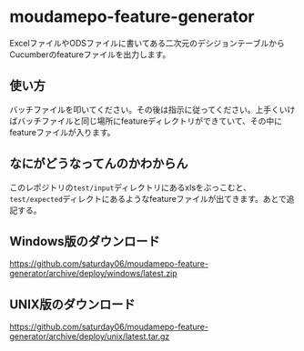 moudamepo-feature-generator
===========================

ExcelファイルやODSファイルに書いてある二次元のデシジョンテーブルからCucumberのfeatureファイルを出力します。

## 使い方
バッチファイルを叩いてください。その後は指示に従ってください。上手くいけばバッチファイルと同じ場所にfeatureディレクトリができていて、その中にfeatureファイルが入ります。

## なにがどうなってんのかわからん

このレポジトリの`test/input`ディレクトリにあるxlsをぶっこむと、`test/expected`ディレクトにあるようなfeatureファイルが出てきます。あとで追記する。

## Windows版のダウンロード
<https://github.com/saturday06/moudamepo-feature-generator/archive/deploy/windows/latest.zip>

## UNIX版のダウンロード
<https://github.com/saturday06/moudamepo-feature-generator/archive/deploy/unix/latest.tar.gz>
